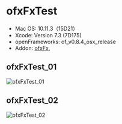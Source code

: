 # ofxFxTest

- Mac OS: 10.11.3（15D21）
- Xcode: Version 7.3 (7D175)
- openFrameworks: of_v0.8.4_osx_release
- Addon: [ofxFx](https://github.com/patriciogonzalezvivo/ofxFX/commit/d6772b483b90a63a2fd0e439687fc844e2289c61), 

## ofxFxTest_01
![ofxFxTest_01](https://farm2.staticflickr.com/1594/26329993212_f52faa9273_o_d.gif)

## ofxFxTest_02
![ofxFxTest_02](https://farm2.staticflickr.com/1582/25781587773_3f63f3ab06_o_d.gif)
